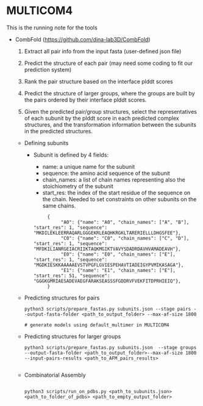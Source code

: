 # MULTICOM4
This is the running note for the tools

- CombFold (https://github.com/dina-lab3D/CombFold)
     1. Extract all pair info from the input fasta (user-defined json file)

     2. Predict the structure of each pair (may need some coding to fit our prediction system)

     3. Rank the pair structure based on the interface plddt scores

     3. Predict the structure of larger groups, where the groups are built by the pairs ordered by their interface plddt scores.

     4. Given the predicted pair/group structures, select the representatives of each subunit by the plddt score in each predicted complex structures, and the transformation information between the subunits in the predicted structures. 


     - Defining subunits

          - Subunit is defined by 4 fields:

               - name: a unique name for the subunit
               - sequence: the amino acid sequence of the subunit
               - chain_names: a list of chain names representing also the stoichiometry of the subunit
               - start_res: the index of the start residue of the sequence on the chain. Needed to set constraints on other subunits on the same chains.

               ```
                    {
                         "A0": {"name": "A0", "chain_names": ["A", "B"], "start_res": 1, "sequence": "MKDILEKLEERRAQARLGGGEKRLEAQHKRGKLTARERIELLLDHGSFEE"},
                         "C0": {"name": "C0", "chain_names": ["C", "D"], "start_res": 1, "sequence": "MFDKILIANRGEIACRIIKTAQKMGIKTVAVYSDADRDAVHVAMADEAVH"},
                         "E0": {"name": "E0", "chain_names": ["E"], "start_res": 1, "sequence": "MGDKIESKKAAAAAEVSTVPGFLGVIESPEHAVTIADEIGYPVMIKASAGA"},
                         "E1": {"name": "E1", "chain_names": ["E"], "start_res": 51, "sequence": "GGGKGMRIAESADEVAEGFARAKSEASSSFGDDRVFVEKFITDPRHIEIQ"},
                    }
               ```

     - Predicting structures for pairs

          ``` 
          python3 scripts/prepare_fastas.py subunits.json --stage pairs --output-fasta-folder <path_to_output_folder> --max-af-size 1800

          # generate models using default_multimer in MULTICOM4

          ```

     - Predicting structures for larger groups

          ```
          python3 scripts/prepare_fastas.py subunits.json  --stage groups --output-fasta-folder <path_to_output_folder>--max-af-size 1800 --input-pairs-results <path_to_AFM_pairs_results>


          ```

     - Combinatorial Assembly

          ```

          python3 scripts/run_on_pdbs.py <path_to_subunits.json> <path_to_folder_of_pdbs> <path_to_empty_output_folder>


          ```